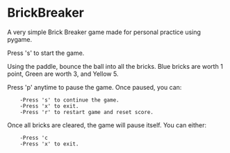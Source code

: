 # BrickBreaker
A very simple Brick Breaker game made for personal practice using pygame.

Press 's' to start the game. 

Using the paddle, bounce the ball into all the bricks. Blue bricks are worth 1 point, Green are worth 3, and Yellow 5.

Press 'p' anytime to pause the game. Once paused, you can:

		-Press 's' to continue the game.
		-Press 'x' to exit.
		-Press 'r' to restart game and reset score.

Once all bricks are cleared, the game will pause itself. You can either:

		-Press 'c
		-Press 'x' to exit.
